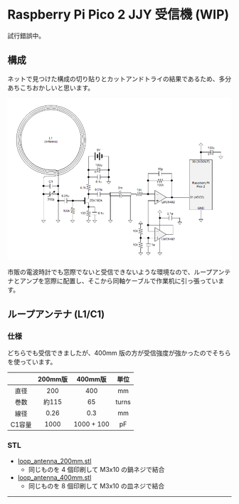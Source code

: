 # Raspberry Pi Pico 2 JJY 受信機 (WIP)

試行錯誤中。

## 構成

ネットで見つけた構成の切り貼りとカットアンドトライの結果であるため、多分あちこちおかしいと思います。

![回路図](images/circuit_diagram.png)

市販の電波時計でも窓際でないと受信できないような環境なので、ループアンテナとアンプを窓際に配置し、そこから同軸ケーブルで作業机に引っ張っています。

## ループアンテナ (L1/C1)

### 仕様

どちらでも受信できましたが、400mm 版の方が受信強度が強かったのでそちらを使っています。

||200mm版|400mm版|単位|
|:--:|:--:|:--:|:--:|
|直径|200|400|mm|
|巻数|約115|65|turns|
|線径|0.26|0.3|mm|
|C1容量|1000|1000 + 100|pF|

### STL

- [loop_antenna_200mm.stl](3dmodel/loop_antenna_200mm.stl)
    - 同じものを 4 個印刷して M3x10 の鍋ネジで結合
- [loop_antenna_400mm.stl](3dmodel/loop_antenna_200mm.stl)
    - 同じものを 8 個印刷して M3x10 の皿ネジで結合

----
